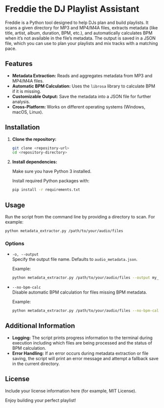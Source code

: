 # Freddie the DJ Playlist Assistant

Freddie is a Python tool designed to help DJs plan and build playlists. It scans a given directory for MP3 and MP4/M4A files, extracts metadata (like title, artist, album, duration, BPM, etc.), and automatically calculates BPM when it’s not available in the file’s metadata. The output is saved in a JSON file, which you can use to plan your playlists and mix tracks with a matching pace.

## Features

-   **Metadata Extraction:** Reads and aggregates metadata from MP3 and MP4/M4A files.
-   **Automatic BPM Calculation:** Uses the `librosa` library to calculate BPM if it is missing.
-   **Customizable Output:** Save the metadata into a JSON file for further analysis.
-   **Cross-Platform:** Works on different operating systems (Windows, macOS, Linux).

## Installation

1. **Clone the repository:**

    ```sh
    git clone <repository-url>
    cd <repository-directory>
    ```

2. **Install dependencies:**

    Make sure you have Python 3 installed.

    Install required Python packages with:

    ```sh
    pip install -r requirements.txt
    ```

## Usage

Run the script from the command line by providing a directory to scan. For example:

```sh
python metadata_extractor.py /path/to/your/audio/files
```

### Options

-   `-o, --output`  
    Specify the output file name. Defaults to `audio_metadata.json`.

    Example:

    ```sh
    python metadata_extractor.py /path/to/your/audio/files --output my_playlist_metadata.json
    ```

-   `--no-bpm-calc`  
    Disable automatic BPM calculation for files missing BPM metadata.

    Example:

    ```sh
    python metadata_extractor.py /path/to/your/audio/files --no-bpm-calc
    ```

## Additional Information

-   **Logging:** The script prints progress information to the terminal during execution including which files are being processed and the status of BPM calculation.
-   **Error Handling:** If an error occurs during metadata extraction or file saving, the script will print an error message and attempt a fallback save in the current directory.

## License

Include your license information here (for example, MIT License).

Enjoy building your perfect playlist!
